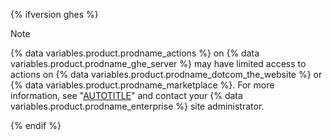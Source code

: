 {% ifversion ghes %}

> [!NOTE]
> {% data variables.product.prodname_actions %} on {% data variables.product.prodname_ghe_server %} may have limited access to actions on {% data variables.product.prodname_dotcom_the_website %} or {% data variables.product.prodname_marketplace %}. For more information, see "[AUTOTITLE](/admin/github-actions/managing-access-to-actions-from-githubcom)" and contact your {% data variables.product.prodname_enterprise %} site administrator.

{% endif %}
